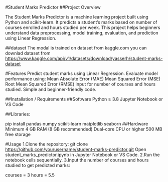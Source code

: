 #Student Marks Predictor
##Project Overview

The Student Marks Predictor is a machine learning project built using Python and scikit-learn.
It predicts a student’s marks based on number of courses enrolled and hours studied per week.
This project helps beginners understand data preprocessing, model training, evaluation, and prediction using Linear Regression.

##dataset 
The modal is trained on dataset from kaggle.com you can downlad dataset from https://www.kaggle.com/api/v1/datasets/download/yasserh/student-marks-dataset 

#Features
Predict student marks using Linear Regression.
Evaluate model performance using:
Mean Absolute Error (MAE)
Mean Squared Error (MSE)
Root Mean Squared Error (RMSE)
input for number of courses and hours studied.
Simple and beginner-friendly code.

##Installation / Requirements
##Software
Python ≥ 3.8
Jupyter Notebook or VS Code

##Libraries:

pip install pandas numpy scikit-learn matplotlib seaborn
##Hardware
Minimum 4 GB RAM (8 GB recommended)
Dual-core CPU or higher
500 MB free storage

 
#Usage
1.Clone the repository:
 git clone https://github.com/yourusername/student-marks-predictor.git
 Open student_marks_predictor.ipynb in Jupyter Notebook or VS Code.
2.Run the notebook cells sequentially.
3.Input the number of courses and hours studied to get predicted marks:

courses = 3
hours = 5.5
 
